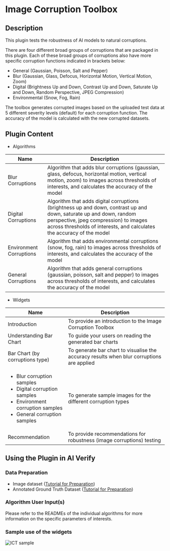 # Image Corruption Toolbox

## Description

This plugin tests the robustness of AI models to natural corruptions.

There are four different broad groups of corruptions that are packaged in this plugin. Each of these broad groups of corruptions also have more specific corruption functions indicated in brackets below:

- General (Gaussian, Poisson, Salt and Pepper)
- Blur (Gaussian, Glass, Defocus, Horizontal Motion, Vertical Motion, Zoom)
- Digital (Brightness Up and Down, Contrast Up and Down, Saturate Up and Down, Random Perspective, JPEG Compression)
- Environmental (Snow, Fog, Rain)

The toolbox generates corrupted images based on the uploaded test data at 5 different severity levels (default) for each corruption function. The accuracy of the model is calculated with the new corrupted datasets.

## Plugin Content

- Algorithms

| Name                    | Description                                                                                                                                                                                                                           |
| ----------------------- | ------------------------------------------------------------------------------------------------------------------------------------------------------------------------------------------------------------------------------------- |
| Blur Corruptions        | Algorithm that adds blur corruptions (gaussian, glass, defocus, horizontal motion, vertical motion, zoom) to images across thresholds of interests, and calculates the accuracy of the model                                          |
| Digital Corruptions     | Algorithm that adds digital corruptions (brightness up and down, contrast up and down, saturate up and down, random perspective, jpeg compression) to images across thresholds of interests, and calculates the accuracy of the model |
| Environment Corruptions | Algorithm that adds environmental corruptions (snow, fog, rain) to images across thresholds of interests, and calculates the accuracy of the model                                                                                    |
| General Corruptions     | Algorithm that adds general corruptions (gaussian, poisson, salt and pepper) to images across thresholds of interests, and calculates the accuracy of the model                                                                       |

- Widgets

| Name                                                                                                                                                           | Description                                                                               |
| -------------------------------------------------------------------------------------------------------------------------------------------------------------- | ----------------------------------------------------------------------------------------- |
| Introduction                                                                                                                                                   | To provide an introduction to the Image Corruption Toolbox                                |
| Understanding Bar Chart                                                                                                                                        | To guide your users on reading the generated bar charts                                   |
| Bar Chart (by corruptions type)                                                                                                                                | To generate bar chart to visualise the accuracy results when blur corruptions are applied |
| <ul><li> Blur corruption samples </li><li> Digital corruption samples </li> <li> Environment corruption samples</li> <li> General corruption samples</li></ul> | To generate sample images for the different corruption types                              |
| Recommendation                                                                                                                                                 | To provide recommendations for robustness (image corruptions) testing                     |

## Using the Plugin in AI Verify

### Data Preparation

- Image dataset ([Tutorial for Preparation](https://aiverify-foundation.github.io/aiverify/getting-started/prepare-image/#1-dataset-preparation))
- Annotated Ground Truth Dataset ([Tutorial for Preparation](https://aiverify-foundation.github.io/aiverify/getting-started/prepare-image/#2-annotated-ground-truth-dataset))

### Algorithm User Input(s)

Please refer to the READMEs of the individual algorithms for more information on the specific parameters of interests.

### Sample use of the widgets

![ICT sample](images/image_corruption_v2_sample.png)
